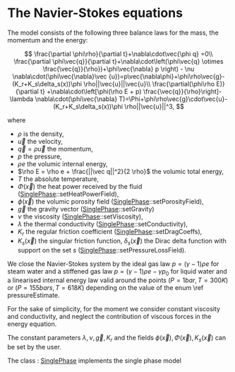 The Navier-Stokes equations
===========================
The model consists of the following three balance laws for the mass, the momentum and the energy:
 
$$
\frac{\partial \phi\rho}{\partial t}+\nabla\cdot\vec{\phi q} =0\\
\frac{\partial \phi\vec{q}}{\partial t}+\nabla\cdot\left(\phi\vec{q} \otimes \frac{\vec{q}}{\rho})+\phi\vec{\nabla} p \right) - \nu \nabla\cdot(\phi\vec{\nabla}\vec {u})=p\vec{\nabla\phi}+\phi\rho\vec{g}- (K_r+K_s\delta_s(x))\phi \rho||\vec{u}||\vec{u}\\
\frac{\partial(\phi\rho E)}{\partial t} +\nabla\cdot\left[\phi(\rho E + p) \frac{\vec{q}}{\rho}\right]-\lambda \nabla\cdot(\phi\vec{\nabla} T)=\Phi+\phi\rho\vec{g}\cdot\vec{u}-(K_r+K_s\delta_s(x))\phi \rho||\vec{u}||^3,
$$

where 
- $\rho$ is the density,
- $\vec u$ the velocity,
- $\vec q = \rho \vec u$ the momentum,
- $p$ the pressure,
- $\rho e$ the volumic internal energy,
- $\rho E = \rho e + \frac{||\vec q||^2}{2 \rho}$ the volumic total energy,
- $T$ the absolute temperature,
- $\Phi(\vec x)$ the heat power received by the fluid  ([SinglePhase](../../Models/inc/SinglePhase.hxx)::setHeatPowerField),
- $\phi(\vec x)$ the volumic porosity field ([SinglePhase](../../Models/inc/SinglePhase.hxx)::setPorosityField),
- $\vec g$ the gravity vector ([SinglePhase](../../Models/inc/SinglePhase.hxx)::setGravity)
- $\nu$ the viscosity ([SinglePhase](../../Models/inc/SinglePhase.hxx)::setViscosity),
- $\lambda$ the thermal conductivity ([SinglePhase](../../Models/inc/SinglePhase.hxx)::setConductivity),
- $K_r$ the regular friction coefficient ([SinglePhase](../../Models/inc/SinglePhase.hxx)::setDragCoeffs),
- $K_s(\vec x)$ the singular friction function, $\delta_s(\vec x)$ the Dirac delta function with support on the set $s$ ([SinglePhase](../../Models/inc/SinglePhase.hxx)::setPressureLossField).

We close the Navier-Stokes system by the ideal gas law $p = (\gamma -1) \rho e$ for steam water and a stiffened gas law $p = (\gamma -1) \rho e -\gamma p_0$ for liquid water and a linearised internal energy law valid around the points $(P=1 bar, T=300K)$ or $(P=155 bars, T=618K)$ depending on the value of the enum \ref pressureEstimate.

For the sake of simplicity, for the moment we consider constant viscosity and conductivity, and neglect the contribution of viscous forces in the energy equation.

The constant parameters $\lambda, \nu,\vec g, K_r$ and the fields $\phi(\vec x), \Phi(\vec x), K_s(\vec x)$ can be set by the user.


The class : [SinglePhase](../../Models/inc/SinglePhase.hxx) implements the single phase model  

